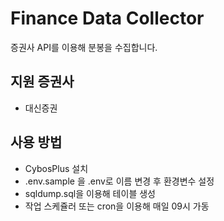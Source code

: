 # Finance Data Collector
증권사 API를 이용해 분봉을 수집합니다.

## 지원 증권사
* 대신증권

## 사용 방법
- CybosPlus 설치
- .env.sample 을 .env로 이름 변경 후 환경변수 설정
- sqldump.sql을 이용해 테이블 생성
- 작업 스케쥴러 또는 cron을 이용해 매일 09시 가동